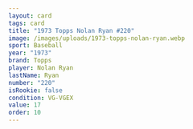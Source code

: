 ```yaml
---
layout: card
tags: card
title: "1973 Topps Nolan Ryan #220"
image: /images/uploads/1973-topps-nolan-ryan.webp
sport: Baseball
year: "1973"
brand: Topps
player: Nolan Ryan
lastName: Ryan
number: "220"
isRookie: false
condition: VG-VGEX
value: 17
order: 10
---
```

